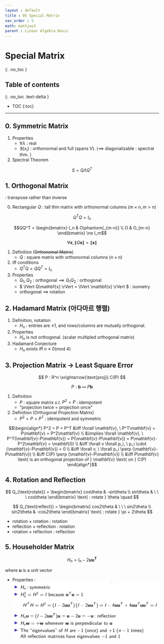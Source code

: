 ```yaml
---
layout : default
title : 05 Special Matrix
nav_order : 5
math: mathjax3
parent : Linear Algebra Basic
---
```


# Special Matrix
{: .no_toc }

## Table of contents
{: .no_toc .text-delta }

- TOC
{:toc}

---


## 0. Symmetric Matrix
1. Properties
    - $\forall \lambda$ : real
    - $\exists \{x_i\}$ : orthonormal and full (spans $V$). ($\implies$ diagonalizable : spectral thm. )  
2. Spectral Theorem

$$ S = Q \Lambda Q^T $$


## 1. Orthogonal Matrix
: transpose rather than inverse

0. Rectangular
$Q$ : tall thin matrix with orthonormal columns ($m \times n, m \gt n$)

$$Q^TQ = I_n$$

$$QQ^T = \begin{bmatrix} I_n & O\phantom{_{m-n}} \\ O & O_{m-n} \end{bmatrix} \ne I_m$$

$$\forall \mathbf{x}, \lVert Q\mathbf{x} \rVert = \lVert \mathbf{x} \rVert$$ 

1. Definition (~~Orthonomal Matrix~~)  
    - $Q$ : square matrix with orthonormal columns ($n \times n$)
2. iff conditions
    - $Q^TQ = QQ^T = I_n$
3. Properties
    - $Q_1, Q_2 \text{ : orthogonal} \implies Q_1Q_2 \text{ : orthogonal}$
    - $ \lVert Q\mathbf{x} \rVert = \lVert \mathbf{x} \rVert $ : isometry
    - orthogonal $\implies$ rotation


## 2. Hadamard Matrix (아다마르 행렬)
1. Definition, notation
    - $H_n$ : entries are $\pm 1$, and rows/columns are mutually orthogonal.  
2. Properties
    - $H_n$ is not orthogonal. (scalar multipled orthogonal matrix)
3. Hadamard Conjecture
    - $H_n$ exists iff $n \equiv 0 (\text{mod } 4)$


## 3. Projection Matrix → Least Square Error

$$ P : R^n \xrightarrow{\text{proj}} C(P) $$

$$ P : \mathbf{b} \mapsto P\mathbf{b} $$

1. Definition
    - $P$ : square matrix $s.t.$ $P^2=P$ : idempotent
    - "projection twice = projection once"
2. Definition (Orthogonal Projection Matrix)
    - $P^2 = P = P^T$ : idempotent and symmetric

$$\begin{align*} 
    P^2 = P = P^T &\iff 
    \forall \mathbf{v}, \ P^T\mathbf{v} = P\mathbf{v} = P^2\mathbf{v} \\ &\implies 
    \forall \mathbf{v}, \ P^T(\mathbf{v}-P\mathbf{v}) = P(\mathbf{v}-P\mathbf{v}) = P\mathbf{v}-P^2\mathbf{v} = \mathbf{0} \\ &\iff 
    \forall v \forall p_i, \ p_i \cdot (\mathbf{v}-P\mathbf{v}) = 0 \\ &\iff
    \forall v, \ \forall p_i \perp (\mathbf{v}-P\mathbf{v}) \\ &\iff
    C(P) \perp (\mathbf{v}-P\mathbf{v}) \\ &\iff
    P\mathbf{v} \text{ is an orthogonal projection of } \mathbf{v} \text{ on } C(P)
\end{align*}$$

## 4. Rotation and Reflection

$$
Q_{\text{rotate}} = 
\begin{bmatrix}
    cos\theta & -sin\theta \\
    sin\theta & \ \ \ cos\theta
\end{bmatrix}
\text{ : rotate } \theta \quad
$$

$$
Q_{\text{reflect}} = 
\begin{bmatrix}
    cos2\theta & \ \ \ sin2\theta \\
    sin2\theta & -cos2\theta
\end{bmatrix}
\text{ : rotate } \pi + 2\theta
$$

- rotation $\times$ rotation : rotation
- reflection $\times$ reflection : rotation
- rotation $\times$ reflection : reflection


## 5. Householder Matrix

$$H_n = I_n - 2\mathbf{u}\mathbf{u^T}$$ 

where $\mathbf{u}$ is a unit vector

- Properties :  
![Householder matrix properties](/docs/LinearAlgebraBasic/images/image0501.png)
